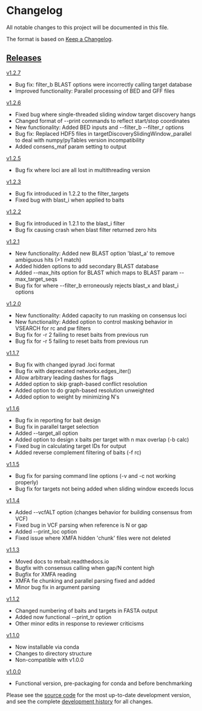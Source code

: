 # Changelog
All notable changes to this project will be documented in this file.

The format is based on [Keep a Changelog](http://keepachangelog.com/en/1.0.0/).

## [Releases](https://github.com/tkchafin/mrbait/releases)

[v1.2.7](https://github.com/tkchafin/mrbait/releases/tag/v1.2.7)
- Bug fix: filter_b BLAST options were incorrectly calling target database
- Improved functionality: Parallel processing of BED and GFF files

[v1.2.6](https://github.com/tkchafin/mrbait/releases/tag/v1.2.6)
- Fixed bug where single-threaded sliding window target discovery hangs
- Changed format of --print commands to reflect start/stop coordinates
- New functionality: Added BED inputs and --filter_b --filter_r options
- Bug fix: Replaced HDF5 files in targetDiscoverySlidingWindow_parallel to deal with numpy/pyTables version incompatibility
- Added consens_maf param setting to output

[v1.2.5](https://github.com/tkchafin/mrbait/releases/tag/v1.2.5)
- Bug fix where loci are all lost in multithreading version

[v1.2.3](https://github.com/tkchafin/mrbait/releases/tag/v1.2.3)
- Bug fix introduced in 1.2.2 to the filter_targets
- Fixed bug with blast_i when applied to baits

[v1.2.2](https://github.com/tkchafin/mrbait/releases/tag/v1.2.2)
- Bug fix introduced in 1.2.1 to the blast_i filter
- Bug fix causing crash when blast filter returned zero hits

[v1.2.1](https://github.com/tkchafin/mrbait/releases/tag/v1.2.1)
- New functionality: Added new BLAST option 'blast_a' to remove ambiguous hits (>1 match)
- Added hidden options to add secondary BLAST database
- Added --max_hits option for BLAST which maps to BLAST param --max_target_seqs
- Bug fix for where --filter_b erroneously rejects blast_x and blast_i options

[v1.2.0](https://github.com/tkchafin/mrbait/releases/tag/v1.2.0)
- New functionality: Added capacity to run masking on consensus loci
- New functionality: Added option to control masking behavior in VSEARCH for rc and pw filters
- Bug fix for -r 2 failing to reset baits from previous run
- Bug fix for -r 5 failing to reset baits from previous run

[v1.1.7](https://github.com/tkchafin/mrbait/releases/tag/v1.1.7)
- Bug fix with changed ipyrad .loci format
- Bug fix with deprecated networkx.edges_iter()
- Allow arbitrary leading dashes for flags
- Added option to skip graph-based conflict resolution
- Added option to do graph-based resolution unweighted
- Added option to weight by minimizing N's

[v1.1.6](https://github.com/tkchafin/mrbait/releases/tag/v1.1.6)
- Bug fix in reporting for bait design
- Bug fix in parallel target selection
- Added --target_all option
- Added option to design x baits per target with n max overlap (-b calc)
- Fixed bug in calculating target IDs for output
- Added reverse complement filtering of baits (-f rc)

[v1.1.5](https://github.com/tkchafin/mrbait/releases/tag/v1.1.5)
- Bug fix for parsing command line options (-v and -c not working properly)
- Bug fix for targets not being added when sliding window exceeds locus

[v1.1.4](https://github.com/tkchafin/mrbait/releases/tag/v1.1.4)
- Added --vcfALT option (changes behavior for building consensus from VCF)
- Fixed bug in VCF parsing when reference is N or gap
- Added --print_loc option
- Fixed issue where XMFA hidden 'chunk' files were not deleted

[v1.1.3](https://github.com/tkchafin/mrbait/releases/tag/v1.1.3)
- Moved docs to mrbait.readthedocs.io
- Bugfix with consensus calling when gap/N content high
- Bugfix for XMFA reading
- XMFA fie chunking and parallel parsing fixed and added
- Minor bug fix in argument parsing

[v1.1.2](https://github.com/tkchafin/mrbait/releases/tag/v1.1.2)
- Changed numbering of baits and targets in FASTA output
- Added now functional --print_tr option
- Other minor edits in response to reviewer criticisms

[v1.1.0](https://github.com/tkchafin/mrbait/releases/tag/v1.1.0)
- Now installable via conda
- Changes to directory structure
- Non-compatible with v1.0.0

[v1.0.0](https://github.com/tkchafin/mrbait/releases/tag/v1.0.0)
- Functional version, pre-packaging for conda and before benchmarking

Please see the [source code](https://github.com/tkchafin/mrbait) for the most up-to-date development version, and see the complete [development history](https://github.com/tkchafin/mrbait/commits/master) for all changes.
